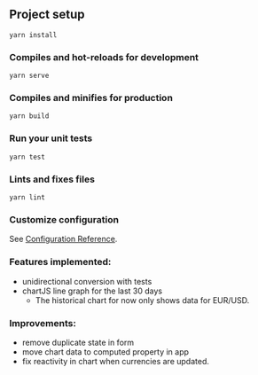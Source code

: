 ## Project setup

```
yarn install
```

### Compiles and hot-reloads for development

```
yarn serve
```

### Compiles and minifies for production

```
yarn build
```

### Run your unit tests

```
yarn test
```

### Lints and fixes files

```
yarn lint
```

### Customize configuration

See [Configuration Reference](https://cli.vuejs.org/config/).

### Features implemented:

- unidirectional conversion with tests
- chartJS line graph for the last 30 days
  - The historical chart for now only shows data for EUR/USD.

### Improvements:

- remove duplicate state in form
- move chart data to computed property in app
- fix reactivity in chart when currencies are updated.
